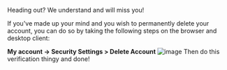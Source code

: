Heading out? We understand and will miss you!

If you've made up your mind and you wish to permanently delete your account, you can do so by taking the following steps on the browser and desktop client:

**My account -> Security Settings > Delete Account**
![image](https://github.com/DoharCraft/support/assets/145103030/2329566a-8b6d-4307-9a25-745cbd6aca93)
Then do this verification thingy and done!
